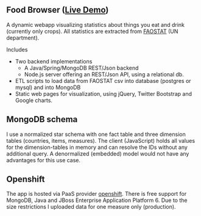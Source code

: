 ## Food Browser ([Live Demo](http://foodbrowser-andrehacker.rhcloud.com))
A dynamic webapp visualizing statistics about things you eat and drink (currently only crops). All statistics are extracted from [FAOSTAT](http://faostat.fao.org/) (UN department).

Includes
* Two backend implementations
    * A Java/Spring/MongoDB REST/Json backend
    * Node.js server offering an REST/Json API, using a relational db.
* ETL scripts to load data from FAOSTAT csv into database (postgres or mysql) and into MongoDB
* Static web pages for visualization, using jQuery, Twitter Bootstrap and Google charts.

## MongoDB schema
I use a normalized star schema with one fact table and three dimension tables (countries, items, measures). The client (JavaScript) holds all values for the dimension-tables in memory and can resolve the IDs without any additional query. A denormalized (embedded) model would not have any advantages for this use case.

## Openshift
The app is hosted via PaaS provider [openshift](http://openshift.com/). There is free support for MongoDB, Java and JBoss Enterprise Application Platform 6. Due to the size restrictions I uploaded data for one measure only (production).


<!--
Postgres Import
https://devcenter.heroku.com/articles/heroku-postgres-import-export#import

NodeJS ORM Mapper and 
http://dailyjs.com/2013/04/15/node-database-library/
- sql
- sequelize
- squel

Drivers
- mysql and pg
-->
